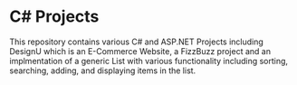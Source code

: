 C# Projects
================

This repository contains various C# and ASP.NET Projects including DesignU which is an E-Commerce Website, a FizzBuzz project and an implmentation of a generic List with various functionality including sorting, searching, adding, and displaying items in the list.
